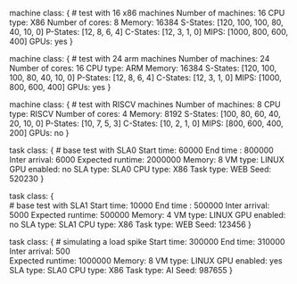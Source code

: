 machine class:
{
        # test with 16 x86 machines
        Number of machines: 16
        CPU type: X86
        Number of cores: 8
        Memory: 16384
        S-States: [120, 100, 100, 80, 40, 10, 0]
        P-States: [12, 8, 6, 4]
        C-States: [12, 3, 1, 0]
        MIPS: [1000, 800, 600, 400]
        GPUs: yes
}

machine class:
{
        # test with 24 arm machines
        Number of machines: 24
        Number of cores: 16
        CPU type: ARM
        Memory: 16384
        S-States: [120, 100, 100, 80, 40, 10, 0]
        P-States: [12, 8, 6, 4]
        C-States: [12, 3, 1, 0]
        MIPS: [1000, 800, 600, 400]
        GPUs: yes
}

machine class:
{
        # test with RISCV machines
        Number of machines: 8
        CPU type: RISCV
        Number of cores: 4
        Memory: 8192
        S-States: [100, 80, 60, 40, 20, 10, 0]
        P-States: [10, 7, 5, 3]
        C-States: [10, 2, 1, 0]
        MIPS: [800, 600, 400, 200]
        GPUs: no
}

task class:
{
        # base test with SLA0
        Start time: 60000
        End time : 800000
        Inter arrival: 6000
        Expected runtime: 2000000
        Memory: 8
        VM type: LINUX
        GPU enabled: no
        SLA type: SLA0
        CPU type: X86
        Task type: WEB
        Seed: 520230
}

task class:
{       
        # base test with SLA1
        Start time: 10000
        End time : 500000
        Inter arrival: 5000
        Expected runtime: 500000
        Memory: 4
        VM type: LINUX
        GPU enabled: no
        SLA type: SLA1
        CPU type: X86
        Task type: WEB
        Seed: 123456
}

task class:
{
        # simulating a load spike
        Start time: 300000
        End time: 310000
        Inter arrival: 500    
        Expected runtime: 1000000
        Memory: 8
        VM type: LINUX
        GPU enabled: yes     
        SLA type: SLA0
        CPU type: X86
        Task type: AI
        Seed: 987655
}

